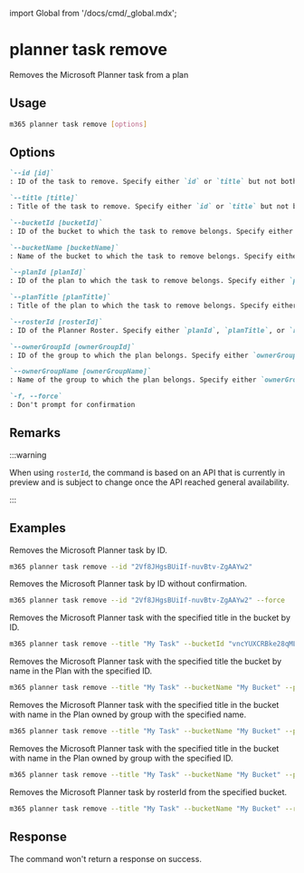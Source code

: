<!-- DISCLAIMER: All secrets, passwords, and sensitive values in this document are examples only and not real credentials. -->
import Global from '/docs/cmd/_global.mdx';

# planner task remove

Removes the Microsoft Planner task from a plan

## Usage

```sh
m365 planner task remove [options]
```

## Options

```md definition-list
`--id [id]`
: ID of the task to remove. Specify either `id` or `title` but not both.

`--title [title]`
: Title of the task to remove. Specify either `id` or `title` but not both.

`--bucketId [bucketId]`
: ID of the bucket to which the task to remove belongs. Specify either `bucketId` or `bucketName` but not both.

`--bucketName [bucketName]`
: Name of the bucket to which the task to remove belongs. Specify either `bucketId` or `bucketName` but not both.

`--planId [planId]`
: ID of the plan to which the task to remove belongs. Specify either `planId`, `planTitle`, or `rosterId` when using `title`.

`--planTitle [planTitle]`
: Title of the plan to which the task to remove belongs. Specify either `planId`, `planTitle`, or `rosterId` when using `title`.

`--rosterId [rosterId]`
: ID of the Planner Roster. Specify either `planId`, `planTitle`, or `rosterId` when using `title`.

`--ownerGroupId [ownerGroupId]`
: ID of the group to which the plan belongs. Specify either `ownerGroupId` or `ownerGroupName` when using `planTitle`.

`--ownerGroupName [ownerGroupName]`
: Name of the group to which the plan belongs. Specify either `ownerGroupId` or `ownerGroupName` when using `planTitle`.

`-f, --force`
: Don't prompt for confirmation
```

<Global />

## Remarks

:::warning

When using `rosterId`, the command is based on an API that is currently in preview and is subject to change once the API reached general availability.

:::

## Examples

Removes the Microsoft Planner task by ID.

```sh
m365 planner task remove --id "2Vf8JHgsBUiIf-nuvBtv-ZgAAYw2"
```

Removes the Microsoft Planner task by ID without confirmation.

```sh
m365 planner task remove --id "2Vf8JHgsBUiIf-nuvBtv-ZgAAYw2" --force
```

Removes the Microsoft Planner task with the specified title in the bucket by ID.

```sh
m365 planner task remove --title "My Task" --bucketId "vncYUXCRBke28qMLB-d4xJcACtNz" 
```

Removes the Microsoft Planner task with the specified title the bucket by name in the Plan with the specified ID.

```sh
m365 planner task remove --title "My Task" --bucketName "My Bucket" --planId "oUHpnKBFekqfGE_PS6GGUZcAFY7b"
```

Removes the Microsoft Planner task with the specified title in the bucket with name in the Plan owned by group with the specified name.

```sh
m365 planner task remove --title "My Task" --bucketName "My Bucket" --planTitle "My Plan" --ownerGroupName "My Group"
```

Removes the Microsoft Planner task with the specified title in the bucket with name in the Plan owned by group with the specified ID.

```sh
m365 planner task remove --title "My Task" --bucketName "My Bucket" --planTitle "My Plan" --ownerGroupId "00000000-0000-0000-0000-000000000000"
```

Removes the Microsoft Planner task by rosterId from the specified bucket.

```sh
m365 planner task remove --title "My Task" --bucketName "My Bucket" --rosterId "8bc07d47-c06f-41e1-8f00-1c113c8f6067"
```

## Response

The command won't return a response on success.
